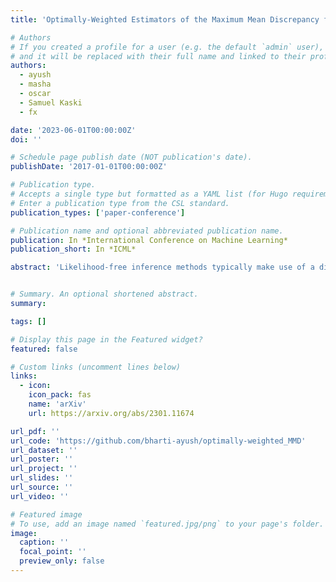 ```yaml
---
title: 'Optimally-Weighted Estimators of the Maximum Mean Discrepancy for Likelihood-Free Inference'

# Authors
# If you created a profile for a user (e.g. the default `admin` user), write the username (folder name) here
# and it will be replaced with their full name and linked to their profile.
authors:
  - ayush
  - masha
  - oscar
  - Samuel Kaski
  - fx

date: '2023-06-01T00:00:00Z'
doi: ''

# Schedule page publish date (NOT publication's date).
publishDate: '2017-01-01T00:00:00Z'

# Publication type.
# Accepts a single type but formatted as a YAML list (for Hugo requirements).
# Enter a publication type from the CSL standard.
publication_types: ['paper-conference']

# Publication name and optional abbreviated publication name.
publication: In *International Conference on Machine Learning*
publication_short: In *ICML*

abstract: 'Likelihood-free inference methods typically make use of a distance between simulated and real data. A common example is the maximum mean discrepancy (MMD), which has previously been used for approximate Bayesian computation, minimum distance estimation, generalised Bayesian inference, and within the nonparametric learning framework. The MMD is commonly estimated at a root-m rate, where m is the number of simulated samples. This can lead to significant computational challenges since a large m is required to obtain an accurate estimate, which is crucial for parameter estimation. In this paper, we propose a novel estimator for the MMD with significantly improved sample complexity. The estimator is particularly well suited for computationally expensive smooth simulators with low- to mid-dimensional inputs. This claim is supported through both theoretical results and an extensive simulation study on benchmark simulators.'


# Summary. An optional shortened abstract.
summary: 

tags: []

# Display this page in the Featured widget?
featured: false

# Custom links (uncomment lines below)
links:
  - icon:
    icon_pack: fas
    name: 'arXiv'
    url: https://arxiv.org/abs/2301.11674

url_pdf: ''
url_code: 'https://github.com/bharti-ayush/optimally-weighted_MMD'
url_dataset: ''
url_poster: ''
url_project: ''
url_slides: ''
url_source: ''
url_video: ''

# Featured image
# To use, add an image named `featured.jpg/png` to your page's folder.
image:
  caption: ''
  focal_point: ''
  preview_only: false
---
```


